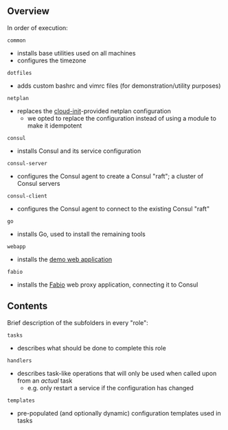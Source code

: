 ## Overview

In order of execution:

`common`
- installs base utilities used on all machines
- configures the timezone

`dotfiles`
- adds custom bashrc and vimrc files (for demonstration/utility purposes)

`netplan`
- replaces the [cloud-init](https://launchpad.net/cloud-init)-provided netplan configuration
	- we opted to replace the configuration instead of using a module to make it idempotent

`consul`
- installs Consul and its service configuration

`consul-server`
- configures the Consul agent to create a Consul "raft"; a cluster of Consul servers

`consul-client`
- configures the Consul agent to connect to the existing Consul "raft"

`go`
- installs Go, used to install the remaining tools

`webapp`
- installs the [demo web application](https://github.com/adrialu/consul-web-demo)

`fabio`
- installs the [Fabio](https://fabiolb.net/) web proxy application, connecting it to Consul

## Contents

Brief description of the subfolders in every "role":

`tasks`
- describes what should be done to complete this role

`handlers`
- describes task-like operations that will only be used when called upon from an _actual_ task
	- e.g. only restart a service if the configuration has changed

`templates`
- pre-populated (and optionally dynamic) configuration templates used in tasks

